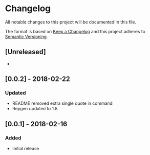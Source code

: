 # Changelog
All notable changes to this project will be documented in this file.

The format is based on [Keep a Changelog](http://keepachangelog.com/en/1.0.0/)
and this project adheres to [Semantic Versioning](http://semver.org/spec/v2.0.0.html).

## [Unreleased]
-

## [0.0.2] - 2018-02-22
### Updated
- README removed extra single quote in command
- Repgen updated to 1.8

## [0.0.1] - 2018-02-16
### Added
- Initial release
